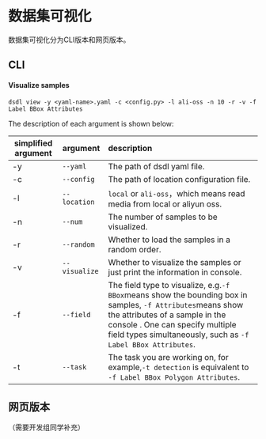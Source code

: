 # 数据集可视化

数据集可视化分为CLI版本和网页版本。


## CLI

#### Visualize samples

```shell
dsdl view -y <yaml-name>.yaml -c <config.py> -l ali-oss -n 10 -r -v -f Label BBox Attributes
```

The description of each argument is shown below:

| simplified argument | argument        | description                                                                                                                                                                                                                                            |
| ------------------- | --------------- | :----------------------------------------------------------------------------------------------------------------------------------------------------------------------------------------------------------------------------------------------------- |
| -y                  | `--yaml`      | The path of dsdl yaml file.                                                                                                                                                                                                                            |
| -c                  | `--config`    | The path of location configuration file.                                                                                                                                                                                                               |
| -l                  | `--location`  | `local` or `ali-oss`，which means read media from local or aliyun oss.                                                                                                                                                                             |
| -n                  | `--num`       | The number of samples to be visualized.                                                                                                                                                                                                                |
| -r                  | `--random`    | Whether to load the samples in a random order.                                                                                                                                                                                                         |
| -v                  | `--visualize` | Whether to visualize the samples or just print the information in console.                                                                                                                                                                             |
| -f                  | `--field`     | The field type to visualize, e.g.`-f BBox`means show the bounding box in samples, `-f Attributes`means show the attributes of a sample in the console . One can specify multiple field types simultaneously, such as `-f Label BBox Attributes`. |
| -t                  | `--task`      | The task you are working on, for example,`-t detection` is equivalent to `-f Label BBox Polygon Attributes`.                                                                                                                                       |


## 网页版本

（需要开发组同学补充）
